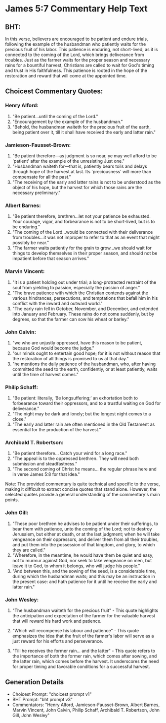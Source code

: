# James 5:7 Commentary Help Text

## BHT:
In this verse, believers are encouraged to be patient and endure trials, following the example of the husbandman who patiently waits for the precious fruit of his labor. This patience is enduring, not short-lived, as it is connected to the coming of the Lord, which brings deliverance from troubles. Just as the farmer waits for the proper season and necessary rains for a bountiful harvest, Christians are called to wait for God's timing and trust in His faithfulness. This patience is rooted in the hope of the restoration and reward that will come at the appointed time.

## Choicest Commentary Quotes:
### Henry Alford:
1. "Be patient...until the coming of the Lord." 
2. "Encouragement by the example of the husbandman." 
3. "Behold, the husbandman waiteth for the precious fruit of the earth, being patient over it, till it shall have received the early and latter rain."

### Jamieson-Fausset-Brown:
1. "Be patient therefore—as judgment is so near, ye may well afford to be 'patient' after the example of the unresisting Just one."
2. "Husbandman waiteth for—that is, patiently bears toils and delays through hope of the harvest at last. Its 'preciousness' will more than compensate for all the past."
3. "The receiving of the early and latter rains is not to be understood as the object of his hope, but the harvest for which those rains are the necessary preliminary."

### Albert Barnes:
1. "Be patient therefore, brethren...let not your patience be exhausted. Your courage, vigor, and forbearance is not to be short-lived, but is to be enduring."
2. "The coming of the Lord...would be connected with their deliverance from troubles...it was not improper to refer to that as an event that might possibly be near."
3. "The farmer waits patiently for the grain to grow...we should wait for things to develop themselves in their proper season, and should not be impatient before that season arrives."

### Marvin Vincent:
1. "It is a patient holding out under trial; a long-protracted restraint of the soul from yielding to passion, especially the passion of anger."
2. "The brave patience with which the Christian contends against the various hindrances, persecutions, and temptations that befall him in his conflict with the inward and outward world."
3. "The early rain fell in October, November, and December, and extended into January and February. These rains do not come suddenly, but by degrees, so that the farmer can sow his wheat or barley."

### John Calvin:
1. "we who are unjustly oppressed, have this reason to be patient, because God would become the judge."
2. "our minds ought to entertain good hope; for it is not without reason that the restoration of all things is promised to us at that day."
3. "he mentions the daily patience of the husbandman, who, after having committed the seed to the earth, confidently, or at least patiently, waits until the time of harvest comes."

### Philip Schaff:
1. "Be patient: literally, ‘Be longsuffering;’ an exhortation both to forbearance toward their oppressors, and to a trustful waiting on God for deliverance."
2. "The night may be dark and lonely; but the longest night comes to a close."
3. "The early and latter rain are often mentioned in the Old Testament as essential for the production of the harvest."

### Archibald T. Robertson:
1. "Be patient therefore... Catch your wind for a long race." 
2. "The appeal is to the oppressed brethren. They will need both submission and steadfastness."
3. "The second coming of Christ he means... the regular phrase here and in verse James 5:8 for that idea."

Note: The provided commentary is quite technical and specific to the verse, making it difficult to extract concise quotes that stand alone. However, the selected quotes provide a general understanding of the commentary's main points.

### John Gill:
1. "These poor brethren he advises to be patient under their sufferings, to bear them with patience, unto the coming of the Lord; not to destroy Jerusalem, but either at death, or at the last judgment; when he will take vengeance on their oppressors, and deliver them from all their troubles, and put them into the possession of that kingdom, and glory, to which they are called."
2. "Wherefore, in the meantime, he would have them be quiet and easy, not to murmur against God, nor seek to take vengeance on men, but leave it to God, to whom it belongs, who will judge his people."
3. "And between this, and the sowing of the seed, is a considerable time, during which the husbandman waits; and this may be an instruction in the present case: and hath patience for it until he receive the early and latter rain."

### John Wesley:
1. "The husbandman waiteth for the precious fruit" - This quote highlights the anticipation and expectation of the farmer for the valuable harvest that will reward his hard work and patience.

2. "Which will recompense his labour and patience" - This quote emphasizes the idea that the fruit of the farmer's labor will serve as a just reward for his efforts and perseverance.

3. "Till he receives the former rain... and the latter" - This quote refers to the importance of both the former rain, which comes after sowing, and the latter rain, which comes before the harvest. It underscores the need for proper timing and favorable conditions for a successful harvest.


## Generation Details
- Choicest Prompt: "choicest prompt v1"
- BHT Prompt: "bht prompt v3"
- Commentators: "Henry Alford, Jamieson-Fausset-Brown, Albert Barnes, Marvin Vincent, John Calvin, Philip Schaff, Archibald T. Robertson, John Gill, John Wesley"
